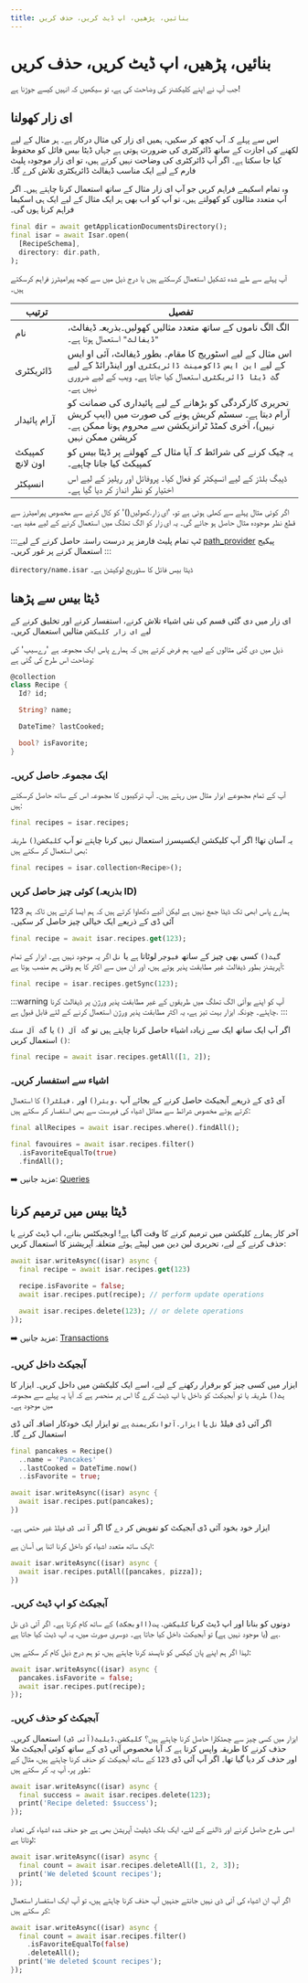 ```yaml
---
title: بنائیں، پڑھیں، اپ ڈیٹ کریں، حذف کریں
---
```


# بنائیں، پڑھیں، اپ ڈیٹ کریں، حذف کریں

جب آپ نے اپنے کلیکشنز کی وضاحت کی ہے، تو سیکھیں کہ انہیں کیسے جوڑنا ہے!

## ای زار کھولنا

اس سے پہلے کہ آپ کچھ کر سکیں، ہمیں ای زار کی مثال درکار ہے۔ ہر مثال کے لیے لکھنے کی اجازت کے ساتھ ڈائرکٹری کی ضرورت ہوتی ہے جہاں ڈیٹا بیس فائل کو محفوظ کیا جا سکتا ہے۔ اگر آپ ڈائرکٹری کی وضاحت نہیں کرتے ہیں، تو ای زار موجودہ پلیٹ فارم کے لیے ایک مناسب ڈیفالٹ ڈائریکٹری تلاش کرے گا۔

وہ تمام اسکیمے فراہم کریں جو آپ ای زار مثال کے ساتھ استعمال کرنا چاہتے ہیں۔ اگر آپ متعدد مثالوں کو کھولتے ہیں، تو آپ کو اب بھی ہر ایک مثال کے لیے ایک ہی اسکیما فراہم کرنا ہوں گی۔

```dart
final dir = await getApplicationDocumentsDirectory();
final isar = await Isar.open(
  [RecipeSchema],
  directory: dir.path,
);
```
آپ پہلے سے طے شدہ تشکیل استعمال کرسکتے ہیں یا درج ذیل میں سے کچھ پیرامیٹرز فراہم کرسکتے ہیں۔

ترتیب | تفصیل |
| -------| -------------|
| نام | الگ الگ ناموں کے ساتھ متعدد مثالیں کھولیں۔بذریعہ ڈیفالٹ، `"ڈیفالٹ"` استعمال ہوتا ہے۔ |
|ڈائریکٹری | اس مثال کے لیے اسٹوریج کا مقام۔ بطور ڈیفالٹ، آئی او ایس کے لیے `این ایس ڈاکومینٹ ڈائریکٹری` اور اینڈرائڈ کے لیے `گٹ ڈیٹا ڈائریکٹری` استعمال کیا جاتا ہے۔ ویب کے لیے ضروری نہیں ہے۔ |
|آرام پائیدار | تحریری کارکردگی کو بڑھانے کے لیے پائیداری کی ضمانت کو آرام دیتا ہے۔ سسٹم کریش ہونے کی صورت میں (ایپ کریش نہیں)، آخری کمٹڈ ٹرانزیکشن سے محروم ہونا ممکن ہے۔ کرپشن ممکن نہیں |
| کمپیکٹ اون لانچ | یہ چیک کرنے کی شرائط کہ آیا مثال کے کھولنے پر ڈیٹا بیس کو کمپیکٹ کیا جانا چاہیے۔ |
| انسپکٹر | ڈیبگ بلڈز کے لیے انسپکٹر کو فعال کیا۔ پروفائل اور ریلیز کے لیے اس اختیار کو نظر انداز کر دیا گیا ہے۔ |

اگر کوئی مثال پہلے سے کھلی ہوئی ہے تو، 'ای زار.کھولیں()'  کو کال کرنے سے مخصوص پیرامیٹرز سے قطع نظر موجودہ مثال حاصل ہو جائے گی۔ یہ ای زار کو الگ تھلگ میں استعمال کرنے کے لیے مفید ہے۔

:::ٹپ
تمام پلیٹ فارمز پر درست راستہ حاصل کرنے کے لیے [path_provider](https://pub.dev/packages/path_provider) پیکیج استعمال کرنے پر غور کریں۔
:::

`directory/name.isar` 
ڈیٹا بیس فائل کا سٹوریج لوکیشن 
ہے۔

## ڈیٹا بیس سے پڑھنا

ای زار میں دی گئی قسم کی نئی اشیاء تلاش کرنے، استفسار کرنے اور تخلیق کرنے کے لیے `ای زار کلیکشن` مثالیں استعمال کریں۔

ذیل میں دی گئی مثالوں کے لیے، ہم فرض کرتے ہیں کہ ہمارے پاس ایک مجموعہ ہے 'رےسیپ' کی وضاحت اس طرح کی گئی ہے:

```dart
@collection
class Recipe {
  Id? id;

  String? name;

  DateTime? lastCooked;

  bool? isFavorite;
}
```

### ایک مجموعہ حاصل کریں۔

آپ کے تمام مجموعے ایزار مثال میں رہتے ہیں۔ آپ ترکیبوں کا مجموعہ اس کے ساتھ حاصل کرسکتے ہیں:

```dart
final recipes = isar.recipes;
```
یہ آسان تھا! اگر آپ کلیکشن ایکسیسرز استعمال نہیں کرنا چاہتے تو آپ `کلیکشن()` طریقہ بھی استعمال کر سکتے ہیں:

```dart
final recipes = isar.collection<Recipe>();
```

### کوئی چیز حاصل کریں (بذریعہ ID)

ہمارے پاس ابھی تک ڈیٹا جمع نہیں ہے لیکن آئیے دکھاوا کرتے ہیں کہ ہم ایسا کرتے ہیں تاکہ ہم 123 آئی ڈی کے ذریعے ایک خیالی چیز حاصل کر سکیں۔
```dart
final recipe = await isar.recipes.get(123);
```
`گیٹ()` کسی بھی چیز کے ساتھ `فیوچر` لوٹاتا ہے یا `نل` اگر یہ موجود نہیں ہے۔ ایزار کے تمام آپریشنز بطور ڈیفالٹ غیر مطابقت پذیر ہوتے ہیں، اور ان میں سے اکثر کا ہم وقتی ہم منصب ہوتا ہے:

```dart
final recipe = isar.recipes.getSync(123);
```
:::warning
آپ کو اپنے یوآئی الگ تھلگ میں طریقوں کے غیر مطابقت پذیر ورژن پر ڈیفالٹ کرنا چاہئے۔ چونکہ ایزار بہت تیز ہے، یہ اکثر مطابقت پذیر ورژن استعمال کرنے کے لئے قابل قبول ہے.
:::

اگر آپ ایک ساتھ ایک سے زیادہ اشیاء حاصل کرنا چاہتے ہیں تو `گٹ آل ()` یا `گٹ آل سنک ()` استعمال کریں:

```dart
final recipe = await isar.recipes.getAll([1, 2]);
```

### اشیاء سے استفسار کریں۔

آی ڈی کے ذریعے آبجیکٹ حاصل کرنے کے بجائے آپ `.ویئر()` اور `.فیلٹر()` کا استعمال کرتے ہوئے مخصوص شرائط سے مماثل اشیاء کی فہرست سے بھی استفسار کر سکتے ہیں:

```dart
final allRecipes = await isar.recipes.where().findAll();

final favouires = await isar.recipes.filter()
  .isFavoriteEqualTo(true)
  .findAll();
```

➡️ مزید جانیں: [Queries](queries)

## ڈیٹا بیس میں ترمیم کرنا

آخر کار ہمارے کلیکشن میں ترمیم کرنے کا وقت آگیا ہے! اوبجیکٹس بنانے، اپ ڈیٹ کرنے یا حذف کرنے کے لیے، تحریری لین دین میں لپیٹے ہوئے متعلقہ آپریشنز کا استعمال کریں:

```dart
await isar.writeAsync((isar) async {
  final recipe = await isar.recipes.get(123)

  recipe.isFavorite = false;
  await isar.recipes.put(recipe); // perform update operations

  await isar.recipes.delete(123); // or delete operations
});
```

➡️ مزید جانیں:  [Transactions](transactions)

### آبجیکٹ داخل کریں۔

ایزار میں کسی چیز کو برقرار رکھنے کے لیے، اسے ایک کلیکشن میں داخل کریں۔ ایزار کا `پٹ()` طریقہ یا تو آبجیکٹ کو داخل یا اپ ڈیٹ کرے گا اس پر منحصر ہے کہ آیا یہ پہلے سے مجموعہ میں موجود ہے۔

اگر آئی ڈی فیلڈ `نل` یا `ایزار.آٹوانکریمنٹ` ہے تو ایزار ایک خودکار اضافہ آئی ڈی استعمال کرے گا۔

```dart
final pancakes = Recipe()
  ..name = 'Pancakes'
  ..lastCooked = DateTime.now()
  ..isFavorite = true;

await isar.writeAsync((isar) async {
  await isar.recipes.put(pancakes);
})
```

ایزار خود بخود آئی ڈی  آبجیکٹ کو تفویض کر دے گا اگر `آئی ڈی` فیلڈ غیر حتمی ہے۔

ایک ساتھ متعدد اشیاء کو داخل کرنا اتنا ہی آسان ہے:

```dart
await isar.writeAsync((isar) async {
  await isar.recipes.putAll([pancakes, pizza]);
})
```

### آبجیکٹ کو اپ ڈیٹ کریں۔

دونوں کو بنانا اور اپ ڈیٹ کرنا `کلیکشن.پت(ااوبجکٹ)` کے ساتھ کام کرتا ہے۔ اگر آئی ڈی نل ہے (یا موجود نہیں ہے) تو آبجیکٹ داخل کیا جاتا ہے۔ دوسری صورت میں، یہ اپ ڈیٹ کیا جاتا ہے.

لہذا اگر ہم اپنے پان کیکس کو ناپسند کرنا چاہتے ہیں، تو ہم درج ذیل کام کر سکتے ہیں:

```dart
await isar.writeAsync((isar) async {
  pancakes.isFavorite = false;
  await isar.recipes.put(recipe);
});
```
### آبجیکٹ کو حذف کریں۔

ایزار میں کسی چیز سے چھٹکارا حاصل کرنا چاہتے ہیں؟ `کلیکشن.ڈیلیٹ(آئی ڈی)` استعمال کریں۔ حذف کرنے کا طریقہ واپس کرتا ہے کہ آیا مخصوص آئی ڈی کے ساتھ کوئی آبجیکٹ ملا اور حذف کر دیا گیا تھا۔ اگر آپ آئی ڈی `123` کے ساتھ آبجیکٹ کو حذف کرنا چاہتے ہیں، مثال کے طور پر، آپ یہ کر سکتے ہیں:

```dart
await isar.writeAsync((isar) async {
  final success = await isar.recipes.delete(123);
  print('Recipe deleted: $success');
});
```

اسی طرح حاصل کرنے اور ڈالنے کے لئے، ایک بلک ڈیلیٹ آپریشن بھی ہے جو حذف شدہ اشیاء کی تعداد لوٹاتا ہے:

```dart
await isar.writeAsync((isar) async {
  final count = await isar.recipes.deleteAll([1, 2, 3]);
  print('We deleted $count recipes');
});
```

اگر آپ ان اشیاء کی آئی ڈی نہیں جانتے جنہیں آپ حذف کرنا چاہتے ہیں، تو آپ ایک استفسار استعمال کر سکتے ہیں:

```dart
await isar.writeAsync((isar) async {
  final count = await isar.recipes.filter()
    .isFavoriteEqualTo(false)
    .deleteAll();
  print('We deleted $count recipes');
});
```
